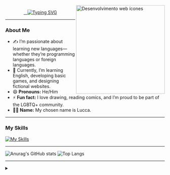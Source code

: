 <a href="https://www.flaticon.com/br/icones-gratis/desenvolvimento-web" title="Desenvolvimento web ícones">
  <img align="right" alt="Desenvolvimento web ícones" height="280" src="https://cdn-icons-png.flaticon.com/128/4667/4667917.png" title="Desenvolvimento web ícones">
</a>

<p align="center">
  <a href="https://git.io/typing-svg">
    <img src="https://readme-typing-svg.demolab.com/?lines=👋+Hi,+I’m+Lucca+Torres+Flores;🤝+Welcome+to+my+GitHub+Profile!&font=Segoe Script" alt="Typing SVG"/>
  </a>
</p>

<hr>

### About Me

- ✍️ I’m passionate about learning new languages—whether they’re programming languages or foreign languages.  
- 🌱 Currently, I’m learning English, developing basic games, and designing fictional websites.
- 😄 **Pronouns:** He/Him
- ⚡ **Fun fact:** I love drawing, reading comics, and I’m proud to be part of the LGBTQ+ community.
- 🏳️‍🌈 **Name:** My chosen name is Lucca.

---

### My Skills

[![My Skills](https://skillicons.dev/icons?i=js,html,css,cs,py,lua)](https://skillicons.dev)

---

![Anurag's GitHub stats](https://github-readme-stats.vercel.app/api?username=Lucca-rgb&&count_private=true&show_icons=true&bg_color=000000&title_color=00FFFF&text_color=0099CC&icon_color=800080) ![Top Langs](https://github-readme-stats.vercel.app/api/top-langs/?username=Lucca-rgb&&count_private=true&layout=compact&bg_color=000000&title_color=00FFFF&text_color=0099CC)

<hr>

<details align="left">
  <summary></summary>
  - GitHub Stats by <a href="https://github.com/anuraghazra/github-readme-stats">anuraghazra</a><br>
  - Web development icon created by <a href="https://www.flaticon.com/br/icones-gratis/desenvolvimento-web" title="Desenvolvimento web ícones">srip - Flaticon</a><br>
  <div align="right">This README was created by <a href="https://github.com/Lucca-rgb">LTF</a>.</div>
</details>

